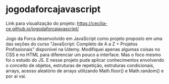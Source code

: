 # jogodaforcajavascript

Link para visualização do projeto: https://cecilia-ce.github.io/jogodaforcajavascript/

Jogo da Forca desenvolvido em JavaScript como projeto proposto em uma das seções do curso "JavaScript: Completo de A a Z + Projetos Profissionais" disponível na Udemy. 
Modifiquei apenas algumas coisas no CSS e no HTML para diferenciar um pouco a interface. Mas o foco mesmo foi o estudo do JS. E nesse projeto pude aplicar conhecimentos envolvendo o conceito de objetos, estruturas de repetição, estruturas condicionais, arrays, acesso aleatório de arrays utilizando Math.floor() e Math.random() e por ai vai. 
